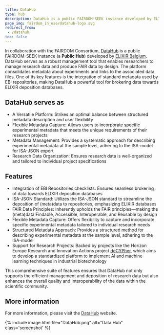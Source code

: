 ```yaml
---
title: DataHub
type: hub
description: DataHub is a public FAIRDOM-SEEK instance developed by ELIXIR Belgium.
page_img: fairdom_in_use/datahub-logo.svg
redirect_from:
 - /datahub
toc: false
---
```


In collaboration with the FAIRDOM Consortium, [DataHub](https://datahub.elixir-belgium.org) is a public FAIRDOM-SEEK instance (a **Public Hub**) developed by [ELIXIR Belgium](https://www.elixir-belgium.org/). 
DataHub serves as a robust management tool that enables researchers to manage research data and produce FAIR data by design. The platform consolidates metadata about experiments and links to the associated data files. One of its key features is the integration of standard metadata used by EBI repositories, making DataHub a powerful tool for brokering data towards ELIXIR deposition databases.

## DataHub serves as

* A Versatile Platform: Strikes an optimal balance between structured metadata description and user flexibility
* Flexible Metadata Capture: Allows users to incorporate specific experimental metadata that meets the unique requirements of their research projects
* Metadata Management: Provides a systematic approach for describing experimental metadata at the sample level, adhering to the ISA-model for ISA-JSON export
* Research Data Organization: Ensures research data is well-organized and tailored to individual project specifications

## Features 

* Integration of EBI Repositories checklists: Ensures seamless brokering of data towards ELIXIR deposition databases
* ISA-JSON Standard: Utilizes the ISA-JSON standard to streamline the deposition of (meta)data to repositories, emphasizing ELIXIR databases
* FAIR Data Principles: Inherently upholds the FAIR principles—making the (meta)data Findable, Accessible, Interoperable, and Reusable by design
* Flexible Metadata Capture: Offers flexibility to capture and incorporate specific experimental metadata tailored to individual research needs
* Structured Metadata Approach: Provides a structured method for describing experimental metadata at the sample level, adhering to the ISA-model
* Support for Research Projects: Backed by projects like the Horizon Europe Research and Innovation Actions project [deCYPher](/fairdom-in-use/decypher), which aims to develop a standardized platform to implement AI and machine learning techniques in industrial biotechnology

This comprehensive suite of features ensures that DataHub not only supports the efficient management and deposition of research data but also enhances the overall quality and interoperability of the data within the scientific community.

## More information

For more information, please visit the [DataHub](https://datahub.elixir-belgium.org/) website.

{% include image.html file="DataHub.png" alt="Data Hub" class='screenshot' %}
